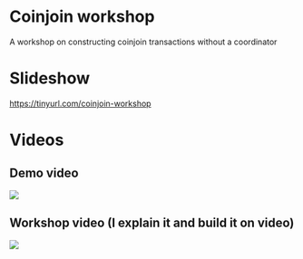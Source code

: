 # Coinjoin workshop
A workshop on constructing coinjoin transactions without a coordinator

# Slideshow
https://tinyurl.com/coinjoin-workshop

# Videos

## Demo video

[![](https://supertestnet.github.io/coinjoin-workshop/emessbee-demo-with-yt-logo.jpg)](https://www.youtube.com/watch?v=Fhp5GUyf0Ek)

## Workshop video (I explain it and build it on video)
[![](https://supertestnet.github.io/coinjoin-workshop/emessbee-explainer-with-yt-logo.jpg)](https://www.youtube.com/watch?v=MT0CfuH7upE)
